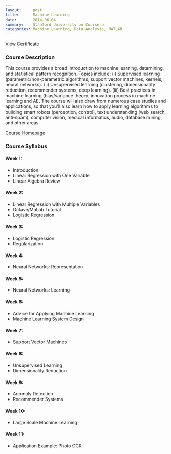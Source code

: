 ```yaml
---
layout:     post
title:      Machine Learning
date:       2014-06-04
summary:    Stanford University on Coursera
categories: Machine Learning, Data Analysis, MATLAB
---
```


[View Certificate](https://www.coursera.org/api/legacyCertificates.v1/spark/statementOfAccomplishment/972224~6562519/pdf)

### Course Description

This course provides a broad introduction to machine learning, datamining, and statistical pattern recognition. Topics include: (i) Supervised learning (parametric/non-parametric algorithms, support vector machines, kernels, neural networks). (ii) Unsupervised learning (clustering, dimensionality reduction, recommender systems, deep learning). (iii) Best practices in machine learning (bias/variance theory; innovation process in machine learning and AI). The course will also draw from numerous case studies and applications, so that you'll also learn how to apply learning algorithms to building smart robots (perception, control), text understanding (web search, anti-spam), computer vision, medical informatics, audio, database mining, and other areas

[Course Homepage](https://www.coursera.org/learn/machine-learning)

### Course Syllabus

#### Week 1: 

- Introduction
- Linear Regression with One Variable
- Linear Algebra Review

####  Week 2: 

- Linear Regression with Multiple Variables
- Octave/Matlab Tutorial
- Logistic Regression

####  Week 3: 

- Logistic Regression
- Regularization

####   Week 4: 

- Neural Networks: Representation

####  Week 5: 

- Neural Networks: Learning

####  Week 6: 

- Advice for Applying Machine Learning
- Machine Learning System Design

####  Week 7: 

- Support Vector Machines

####  Week 8:

- Unsupervised Learning
- Dimensionality Reduction

####  Week 9: 

- Anomaly Detection
- Recommender Systems

#### Week 10:

- Large Scale Machine Learning

#### Week 11:

- Application Example: Photo OCR